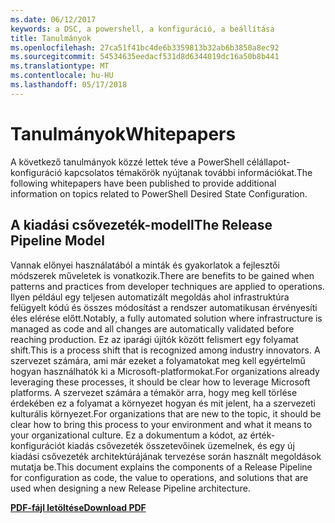 ```yaml
---
ms.date: 06/12/2017
keywords: a DSC, a powershell, a konfiguráció, a beállítása
title: Tanulmányok
ms.openlocfilehash: 27ca51f41bc4de6b3359813b32ab6b3850a8ec92
ms.sourcegitcommit: 54534635eedacf531d8d6344019dc16a50b8b441
ms.translationtype: MT
ms.contentlocale: hu-HU
ms.lasthandoff: 05/17/2018
---
```

# <a name="whitepapers"></a><span data-ttu-id="0c3f4-103">Tanulmányok</span><span class="sxs-lookup"><span data-stu-id="0c3f4-103">Whitepapers</span></span>

<span data-ttu-id="0c3f4-104">A következő tanulmányok közzé lettek téve a PowerShell célállapot-konfiguráció kapcsolatos témakörök nyújtanak további információkat.</span><span class="sxs-lookup"><span data-stu-id="0c3f4-104">The following whitepapers have been published to provide additional information on topics related to PowerShell Desired State Configuration.</span></span>

## <a name="the-release-pipeline-model"></a><span data-ttu-id="0c3f4-105">A kiadási csővezeték-modell</span><span class="sxs-lookup"><span data-stu-id="0c3f4-105">The Release Pipeline Model</span></span>
<span data-ttu-id="0c3f4-106">Vannak előnyei használatából a minták és gyakorlatok a fejlesztői módszerek műveletek is vonatkozik.</span><span class="sxs-lookup"><span data-stu-id="0c3f4-106">There are benefits to be gained when patterns and practices from developer techniques are applied to operations.</span></span> <span data-ttu-id="0c3f4-107">Ilyen például egy teljesen automatizált megoldás ahol infrastruktúra felügyelt kódú és összes módosítást a rendszer automatikusan érvényesíti éles elérése előtt.</span><span class="sxs-lookup"><span data-stu-id="0c3f4-107">Notably, a fully automated solution where infrastructure is managed as code and all changes are automatically validated before reaching production.</span></span> <span data-ttu-id="0c3f4-108">Ez az iparági újítók között felismert egy folyamat shift.</span><span class="sxs-lookup"><span data-stu-id="0c3f4-108">This is a process shift that is recognized among industry innovators.</span></span> <span data-ttu-id="0c3f4-109">A szervezet számára, ami már ezeket a folyamatokat meg kell egyértelmű hogyan használhatók ki a Microsoft-platformokat.</span><span class="sxs-lookup"><span data-stu-id="0c3f4-109">For organizations already leveraging these processes, it should be clear how to leverage Microsoft platforms.</span></span> <span data-ttu-id="0c3f4-110">A szervezet számára a témakör arra, hogy meg kell törlése érdekében ez a folyamat a környezet hogyan és mit jelent, ha a szervezeti kulturális környezet.</span><span class="sxs-lookup"><span data-stu-id="0c3f4-110">For organizations that are new to the topic, it should be clear how to bring this process to your environment and what it means to your organizational culture.</span></span> <span data-ttu-id="0c3f4-111">Ez a dokumentum a kódot, az érték-konfigurációt kiadás csővezeték összetevőinek üzemelnek, és egy új kiadási csővezeték architektúrájának tervezése során használt megoldások mutatja be.</span><span class="sxs-lookup"><span data-stu-id="0c3f4-111">This document explains the components of a Release Pipeline for configuration as code, the value to operations, and solutions that are used when designing a new Release Pipeline architecture.</span></span>

<span data-ttu-id="0c3f4-112">**[PDF-fájl letöltése](http://aka.ms/thereleasepipelinemodelpdf)**</span><span class="sxs-lookup"><span data-stu-id="0c3f4-112">**[Download PDF](http://aka.ms/thereleasepipelinemodelpdf)**</span></span>